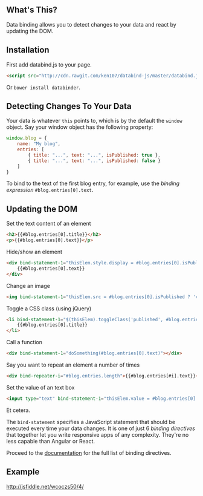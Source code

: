 ## What's This?
Data binding allows you to detect changes to your data and react by updating the DOM.

## Installation
First add databind.js to your page.
```html
<script src="http://cdn.rawgit.com/ken107/databind-js/master/databind.js"></script>
```
Or `bower install databinder`.

## Detecting Changes To Your Data
Your data is whatever `this` points to, which is by the default the `window` object.  Say your window object has the following property:
```javascript
window.blog = {
	name: "My blog",
	entries: [
		{ title: "...", text: "...", isPublished: true },
		{ title: "...", text: "...", isPublished: false }
	]
}
```
To bind to the text of the first blog entry, for example, use the _binding expression_ `#blog.entries[0].text`.

## Updating the DOM
Set the text content of an element
```html
<h2>{{#blog.entries[0].title}}</h2>
<p>{{#blog.entries[0].text}}</p>
```

Hide/show an element
```html
<div bind-statement-1="thisElem.style.display = #blog.entries[0].isPublished ? 'block' : 'none'">
	{{#blog.entries[0].text}}
</div>
```

Change an image
```html
<img bind-statement-1="thisElem.src = #blog.entries[0].isPublished ? 'checked.png' : 'unchecked.png'" />
```

Toggle a CSS class (using jQuery)
```html
<li bind-statement-1="$(thisElem).toggleClass('published', #blog.entries[0].isPublished)">
	{{#blog.entries[0].title}}
</li>
```

Call a function
```html
<div bind-statement-1="doSomething(#blog.entries[0].text)"></div>
```

Say you want to repeat an element a number of times
```html
<div bind-repeater-i="#blog.entries.length">{{#blog.entries[#i].text}}</div>
```

Set the value of an text box
```html
<input type="text" bind-statement-1="thisElem.value = #blog.entries[0].title" />
```

Et cetera.

The `bind-statement` specifies a JavaScript statement that should be executed every time your data changes.  It is one of just 6 _binding directives_ that together let you write responsive apps of any complexity.  They're no less capable than Angular or React.

Proceed to the [documentation](https://github.com/ken107/databind-js/wiki/Home) for the full list of binding directives.

## Example
http://jsfiddle.net/wcoczs50/4/
